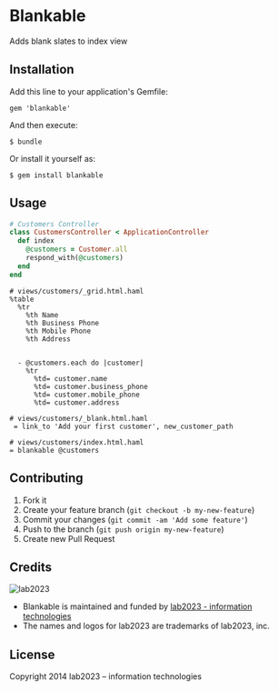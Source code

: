 # Blankable

Adds blank slates to index view

## Installation

Add this line to your application's Gemfile:

    gem 'blankable'

And then execute:

    $ bundle

Or install it yourself as:

    $ gem install blankable

## Usage

```ruby
# Customers Controller
class CustomersController < ApplicationController
  def index
    @customers = Customer.all
    respond_with(@customers)
  end
end
```

```haml
# views/customers/_grid.html.haml
%table
  %tr
    %th Name
    %th Business Phone
    %th Mobile Phone
    %th Address


  - @customers.each do |customer|
    %tr
      %td= customer.name
      %td= customer.business_phone
      %td= customer.mobile_phone
      %td= customer.address
```

```haml
# views/customers/_blank.html.haml
 = link_to 'Add your first customer', new_customer_path
```

```haml
# views/customers/index.html.haml
= blankable @customers
```

## Contributing

1. Fork it
2. Create your feature branch (`git checkout -b my-new-feature`)
3. Commit your changes (`git commit -am 'Add some feature'`)
4. Push to the branch (`git push origin my-new-feature`)
5. Create new Pull Request

## Credits

![lab2023](http://lab2023.com/assets/images/named-logo.png)

- Blankable is maintained and funded by [lab2023 - information technologies](http://lab2023.com/)
- The names and logos for lab2023 are trademarks of lab2023, inc.

## License

Copyright 2014 lab2023 – information technologies